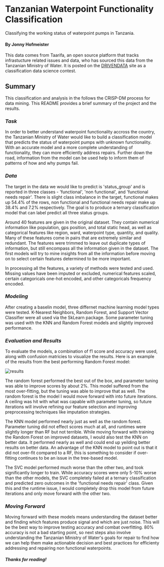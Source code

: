 # Tanzanian Waterpoint Functionality Classification

Classifying the working status of waterpoint pumps in Tanzania.

#### By Jonny Hofmeister

This data comes from Taarifa, an open source platform that tracks infrastucture related issues and data, who has sourced this data from the Tanzanian Ministry of Water. It is posted on the [DRIVENDATA](https://www.drivendata.org/competitions/7/pump-it-up-data-mining-the-water-table/page/23/) site as a classification data science contest.

## Summary

This classification and analysis in the follows the CRISP-DM process for data mining. This README provides a brief summary of the project and the results.

### *Task*

In order to better understand waterpoint functionality accross the country, the Tanzanian Ministry of Water would like to build a classification model that predicts the status of waterpoint pumps with unknown functionality. With an accurate model and a more complete understanding of functionality, they can more efficiently address repairs. Further down the road, information from the model can be used help to inform them of patterns of how and why pumps fail.

### *Data*

The target in the data we would like to predict is 'status_group' and is reported in three classes - 'functional', 'non functional', and 'functional needs repair'. There is slight class imbalance in the target, functional makes up 54.4% of the rows, non functional and functional needs repair make up 38.4% and 7.2% respectively. The goal is to produce a ternary classification model that can label predict all three status groups. 

Around 40 features are given in the original dataset. They contain numerical information like population, gps position, and total static head, as well as categorical features like region, ward, waterpoint type, quantity, and quality. Many of these features come in pairs that are extremely similar and redundant. The features were trimmed to leave out duplicate types of information, but still encompass all the information given in the dataset. The first models will try to mine insights from all the information before moving on to select certain features determined to be more important.

In processing all the features, a variety of methods were tested and used. Missing values have been imputed or excluded, numerical features scaled, certain categoricals one-hot encoded, and other categoricals frequency encoded. 

### *Modeling*

After creating a baselin model, three differnet machine learning model types were tested. K-Nearest Neighbors, Random Forest, and Support Vector Classifier were all used via the SkLearn package. Some parameter tuning was used with the KNN and Random Forest models and slightly improved performance. 

### *Evaluation and Results*

To evaluate the models, a combination of f1 score and accuracy were used, along with confusion matricies to visualize the results. Here is an example of the results from the best performing Random Forest model:

![results](/data/images/rf_results.jpg)

The random forest performed the best out of the box, and parameter tuning was able to improve scores by about 2%. This model suffered from the most over-fitting, but the tuning was able to improve that as well. The random forest is the model I would move forward with into future iterations. A ceiling was hit with what was capable with parameter tuning, so future iterations will involve refining our feature selection and improving preprocessing techniques like imputation strategies. 

The KNN model performed nearly just as well as the random forest. Parameter tuning did not effect scores much at all, and runtimes were slightly longer than RF but not terrible. While moving forward with training the Random Forest on improved datasets, I would also test the KNN on better data. It performed nearly as well and could end up yeilding better results on better data. An advantage of the KNN model to point out is that it did not over-fit compared to a RF, this is something to consider if over-fitting continues to be an issue in the tree-based model. 

The SVC model performed much worse than the other two, and took significantly longer to train. While accuracy scores were only 5-10% worse than the other models, the SVC completely failed at a ternary classification and predicted zero outcomes in the 'functional needs repair' class. Given this and the runtime issue, I would completely drop this model from future iterations and only move forward with the other two.

### *Moving Forward*

Moving forward with these models means understanding the dataset better and finding which features produce signal and which are just noise. This will be the best way to improve testing accuracy and combat overfitting. 80% accuracy is not a bad starting point, so next steps also involve understanding the Tanzanian Ministry of Water's goals for repair to find how we can help them make actionable decision and best practices for efficienty addressing and repairing non functional waterpoints.

##### **Thanks for reading!**
